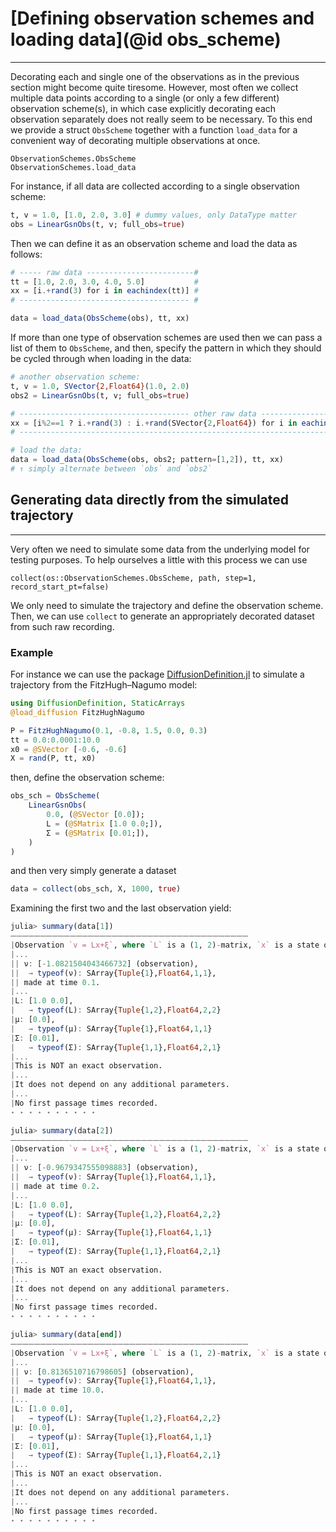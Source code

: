 # [Defining observation schemes and loading data](@id obs_scheme)
**********************
Decorating each and single one of the observations as in the previous section might become quite tiresome. However, most often we collect multiple data points according to a single (or only a few different) observation scheme(s), in which case explicitly decorating each observation separately does not really seem to be necessary. To this end we provide a struct `ObsScheme` together with a function `load_data` for a convenient way of decorating multiple observations at once.
```@docs
ObservationSchemes.ObsScheme
ObservationSchemes.load_data
```
For instance, if all data are collected according to a single observation scheme:
```julia
t, v = 1.0, [1.0, 2.0, 3.0] # dummy values, only DataType matter
obs = LinearGsnObs(t, v; full_obs=true)
```
Then we can define it as an observation scheme and load the data as follows:
```julia
# ----- raw data ------------------------#
tt = [1.0, 2.0, 3.0, 4.0, 5.0]           #
xx = [i.+rand(3) for i in eachindex(tt)] #
# -------------------------------------- #

data = load_data(ObsScheme(obs), tt, xx)
```
If more than one type of observation schemes are used then we can pass a list of them to `ObsScheme`, and then, specify the pattern in which they should be cycled through when loading in the data:
```julia
# another observation scheme:
t, v = 1.0, SVector{2,Float64}(1.0, 2.0)
obs2 = LinearGsnObs(t, v; full_obs=true)

# -------------------------------------- other raw data ------------------------#
xx = [i%2==1 ? i.+rand(3) : i.+rand(SVector{2,Float64}) for i in eachindex(tt)] #
# ------------------------------------------------------------------------------#

# load the data:
data = load_data(ObsScheme(obs, obs2; pattern=[1,2]), tt, xx)
# ↑ simply alternate between `obs` and `obs2`
```

## Generating data directly from the simulated trajectory
----
Very often we need to simulate some data from the underlying model for testing purposes. To help ourselves a little with this process we can use
```@docs
collect(os::ObservationSchemes.ObsScheme, path, step=1, record_start_pt=false)
```
We only need to simulate the trajectory and define the observation scheme. Then, we can use `collect` to generate an appropriately decorated dataset from such raw recording.

### Example
For instance we can use the package [DiffusionDefinition.jl](https://github.com/JuliaDiffusionBayes/DiffusionDefinition.jl) to simulate a trajectory from the FitzHugh–Nagumo model:
```julia
using DiffusionDefinition, StaticArrays
@load_diffusion FitzHughNagumo

P = FitzHughNagumo(0.1, -0.8, 1.5, 0.0, 0.3)
tt = 0.0:0.0001:10.0
x0 = @SVector [-0.6, -0.6]
X = rand(P, tt, x0)
```
then, define the observation scheme:
```julia
obs_sch = ObsScheme(
    LinearGsnObs(
        0.0, (@SVector [0.0]);
        L = (@SMatrix [1.0 0.0;]),
        Σ = (@SMatrix [0.01;]),
    )
)
```
and then very simply generate a dataset
```julia
data = collect(obs_sch, X, 1000, true)
```
Examining the first two and the last observation yield:
```julia
julia> summary(data[1])
⏤⏤⏤⏤⏤⏤⏤⏤⏤⏤⏤⏤⏤⏤⏤⏤⏤⏤⏤⏤⏤⏤⏤⏤⏤⏤⏤⏤⏤⏤⏤⏤⏤⏤⏤⏤⏤⏤⏤⏤
|Observation `v = Lx+ξ`, where `L` is a (1, 2)-matrix, `x` is a state of the stochastic process and `ξ`∼N(μ,Σ).
|...
|| ν: [-1.0821504043466732] (observation),
||  → typeof(ν): SArray{Tuple{1},Float64,1,1},
|| made at time 0.1.
|...
|L: [1.0 0.0],
|   → typeof(L): SArray{Tuple{1,2},Float64,2,2}
|μ: [0.0],
|   → typeof(μ): SArray{Tuple{1},Float64,1,1}
|Σ: [0.01],
|   → typeof(Σ): SArray{Tuple{1,1},Float64,2,1}
|...
|This is NOT an exact observation.
|...
|It does not depend on any additional parameters.
|...
|No first passage times recorded.
⋆ ⋆ ⋆ ⋆ ⋆ ⋆ ⋆ ⋆ ⋆ ⋆

julia> summary(data[2])
⏤⏤⏤⏤⏤⏤⏤⏤⏤⏤⏤⏤⏤⏤⏤⏤⏤⏤⏤⏤⏤⏤⏤⏤⏤⏤⏤⏤⏤⏤⏤⏤⏤⏤⏤⏤⏤⏤⏤⏤
|Observation `v = Lx+ξ`, where `L` is a (1, 2)-matrix, `x` is a state of the stochastic process and `ξ`∼N(μ,Σ).
|...
|| ν: [-0.9679347555098883] (observation),
||  → typeof(ν): SArray{Tuple{1},Float64,1,1},
|| made at time 0.2.
|...
|L: [1.0 0.0],
|   → typeof(L): SArray{Tuple{1,2},Float64,2,2}
|μ: [0.0],
|   → typeof(μ): SArray{Tuple{1},Float64,1,1}
|Σ: [0.01],
|   → typeof(Σ): SArray{Tuple{1,1},Float64,2,1}
|...
|This is NOT an exact observation.
|...
|It does not depend on any additional parameters.
|...
|No first passage times recorded.
⋆ ⋆ ⋆ ⋆ ⋆ ⋆ ⋆ ⋆ ⋆ ⋆

julia> summary(data[end])
⏤⏤⏤⏤⏤⏤⏤⏤⏤⏤⏤⏤⏤⏤⏤⏤⏤⏤⏤⏤⏤⏤⏤⏤⏤⏤⏤⏤⏤⏤⏤⏤⏤⏤⏤⏤⏤⏤⏤⏤
|Observation `v = Lx+ξ`, where `L` is a (1, 2)-matrix, `x` is a state of the stochastic process and `ξ`∼N(μ,Σ).
|...
|| ν: [0.8136510716798605] (observation),
||  → typeof(ν): SArray{Tuple{1},Float64,1,1},
|| made at time 10.0.
|...
|L: [1.0 0.0],
|   → typeof(L): SArray{Tuple{1,2},Float64,2,2}
|μ: [0.0],
|   → typeof(μ): SArray{Tuple{1},Float64,1,1}
|Σ: [0.01],
|   → typeof(Σ): SArray{Tuple{1,1},Float64,2,1}
|...
|This is NOT an exact observation.
|...
|It does not depend on any additional parameters.
|...
|No first passage times recorded.
⋆ ⋆ ⋆ ⋆ ⋆ ⋆ ⋆ ⋆ ⋆ ⋆
```
